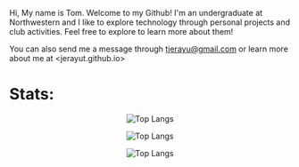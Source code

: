 Hi, My name is Tom. Welcome to my Github! I'm an undergraduate at Northwestern and I like to explore technology through personal projects and club activities. Feel free to explore to learn more about them!

You can also send me a message through <tjerayu@gmail.com> or learn more about me at <jerayut.github.io>

# Stats:

<div align = "center">

![Top Langs](https://github-readme-stats.vercel.app/api?username=JerayuT&show_icons=true&theme=city_lights&&hide_border=true)

![Top Langs](https://github-readme-streak-stats.herokuapp.com/?user=JerayuT&&theme=discord_old_blurple&&hide_border=true)

![Top Langs](https://github-readme-stats.vercel.app/api/top-langs/?username=JerayuT&layout=compact&theme=city_lights&hide_border=true)

</div>

